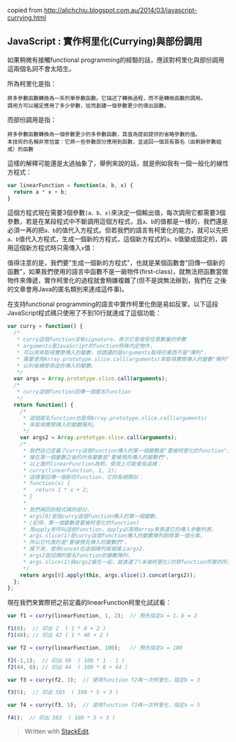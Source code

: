 copied from http://alichchiu.blogspot.com.au/2014/03/javascript-currying.html

**JavaScript : 實作柯里化(Currying)與部份調用**
----------

如果稍微有接觸functional programming的經驗的話，應該對柯里化與部份調用這兩個名詞不會太陌生。 

所為柯里化是指：

    將多參數函數轉換為一系列單參數函數。它描述了轉換過程，而不是轉換函數的調用。
    調用方可以確定應用了多少參數，從而創建一個參數更少的導出函數。

而部份調用是指： 

    將多參數函數轉換為一個參數更少的多參數函數，其值為提前提供的省略參數的值。
    本技術的名稱非常恰當：它將一些參數部分應用到函數，並返回一個具有簽名（由剩餘參數組成）的函數

這樣的解釋可能還是太過抽象了，舉例來說的話，就是例如我有一個一般化的線性方程式：

```javascript
var linearFunction = function(a, b, x) {
  return a * x + b;
}
```

這個方程式現在需要3個參數`(a、b、x)`來決定一個輸出值，每次調用它都需要3個參數，若是在某段程式中不斷調用這個方程式，且`a、b`的值都是一樣的，我們還是必須一再的把`a、b`的值代入方程式。但若我們的語言有柯里化的能力，就可以先把`a、b`值代入方程式，生成一個新的方程式，這個新方程式的`a、b`值變成固定的，調用這個新方程式時只需傳入`x`值： 

值得注意的是，我們要"生成一個新的方程式"，也就是某個函數會"回傳一個新的函數"，如果我們使用的語言中函數不是一級物件(first-class)，就無法把函數當做物件來傳遞，實作柯里化的過程就會稍嫌複雜了(但不是說無法辦到，我們在 之後的文章會用Java的匿名類別來達成這件事)。 

在支持functional programming的語言中實作柯里化倒是易如反掌，以下這段JavaScript程式碼只使用了不到10行就達成了這個功能： 

```javascript
var curry = function() {
  /*
   * curry這個function沒有signature，表示它是接受任意數量的參數
   * arguments是JavaScript的function特殊內定物件，
   * 可以用來取得實際傳入的變數，但詭譎的是arguments取得的東西不是"陣列"，
   * 需要使用Array.prototype.slice.call(arguments)來取得實際傳入的變數"陣列"，
   * 以利後續使用這些傳入的變數。
   */
  var args = Array.prototype.slice.call(arguments);
  /*
   * curry這個function回傳一個匿名function
   */
  return function() {
    /*
     * 這個匿名function也是用Array.prototype.slice.call(arguments)
     * 來取得實際傳入的變數陣列。
     */
    var args2 = Array.prototype.slice.call(arguments);
    /*
     * 我們自己定義了curry這個function傳入的第一個變數是"要被柯里化的function"，
     * 接在第一個變數之後的所有變數是"要被預先傳入的變數們"。
     * 以上面的linearFunction為例，使用上可能會長這樣：
     * curry(linearFunction, 1, 2);
     * 這樣會回傳一個新的function，它的長相類似：
     * function(x) {
     *   return 1 * x + 2;
     * }
     *
     * 我們再回到程式碼的部分，
     * args[0]是指curry這個function傳入的第一個變數，
     * (記得，第一個變數是要被柯里化的function)
     * 用apply來呼叫這個function，apply必須用array來表達它的傳入參數列表，
     * args.slice(1)是curry這個function傳入的變數陣列剔除第一個元素，
     * 所以它代表的是"要被預先傳入的變數們"，
     * 接下來，使用concat在這個陣列尾端接上args2，
     * args2是回傳的匿名function的變數陣列，
     * args.slice(1)與args2接在一起，就表達了(未被柯里化)的原function所需的所有參數了。
     */
    return args[0].apply(this, args.slice(1).concat(args2));
  };
};
```

現在我們來實際把之前定義的linearFunction柯里化試試看：

```javascript
var f1 = curry(linearFunction, 1, 2);  // 預先指定a = 1、b = 2

f1(0);  // 印出 2  ( 1 * 0 + 2 )
f1(40); // 印出 42 ( 1 * 40 + 2 )

var f2 = curry(linearFunction, 100);   // 預先指定a = 100

f2(-1,1);  // 印出 99  ( 100 * 1 - 1 )
f2(44, 0); // 印出 44  ( 100 * 0 + 44 )

var f3 = curry(f2, 3);  // 使用function f2再一次柯里化，指定b = 3

f3(5);  // 印出 503  ( 100 * 5 + 3 )

var f4 = curry(f3, 5);  // 使用function f3再一次柯里化，指定x = 5

f4();  // 印出 503  ( 100 * 5 + 3 )
```



> Written with [StackEdit](https://stackedit.io/).